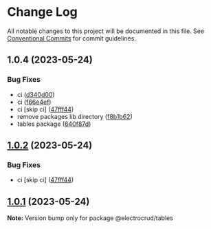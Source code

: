 # Change Log

All notable changes to this project will be documented in this file.
See [Conventional Commits](https://conventionalcommits.org) for commit guidelines.

## 1.0.4 (2023-05-24)

### Bug Fixes

- ci ([d340d00](https://github.com/garrylachman/ElectroCRUD/commit/d340d00a57dec6155262cb011df226737f76e588))
- ci ([f66e4ef](https://github.com/garrylachman/ElectroCRUD/commit/f66e4ef92124bd5cd34149d22c64b905c91ba8b6))
- ci [skip ci] ([47fff44](https://github.com/garrylachman/ElectroCRUD/commit/47fff44ad3dcbde91b46d6bc21442c799ca3a731))
- remove packages lib directory ([f8b1b62](https://github.com/garrylachman/ElectroCRUD/commit/f8b1b62e5c26cabc41e3fe8d1d4193a61b19d703))
- tables package ([640f87d](https://github.com/garrylachman/ElectroCRUD/commit/640f87d96e2e86af47ab14541b02b90ef0918953))

## [1.0.2](https://github.com/garrylachman/ElectroCRUD/compare/v1.0.0...v1.0.2) (2023-05-24)

### Bug Fixes

- ci [skip ci] ([47fff44](https://github.com/garrylachman/ElectroCRUD/commit/47fff44ad3dcbde91b46d6bc21442c799ca3a731))

## [1.0.1](https://github.com/garrylachman/ElectroCRUD/compare/v1.0.0...v1.0.1) (2023-05-24)

**Note:** Version bump only for package @electrocrud/tables
